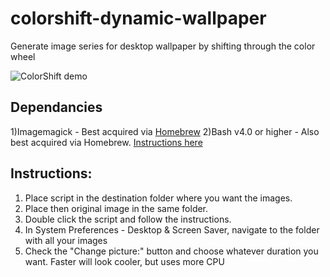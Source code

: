 # colorshift-dynamic-wallpaper
Generate image series for desktop wallpaper by shifting through the color wheel

![ColorShift demo](https://media.giphy.com/media/YrZLF6BG6xe5tq4gFI/giphy.gif)

## Dependancies
1)Imagemagick - Best acquired via [Homebrew](https://brew.sh)
2)Bash v4.0 or higher - Also best acquired via Homebrew. [Instructions here](https://itnext.io/upgrading-bash-on-macos-7138bd1066ba)

## Instructions:
1) Place script in the destination folder where you want the images.
2) Place then original image in the same folder.
3) Double click the script and follow the instructions.
4) In System Preferences - Desktop & Screen Saver, navigate to the folder with all your images
5) Check the "Change picture:" button and choose whatever duration you want. Faster will look cooler, but uses more CPU
